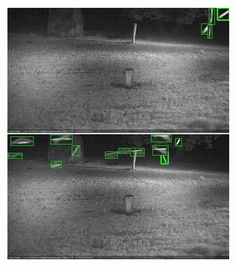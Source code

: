 ![20201005-184429-185430](in2/20201005/20201005-184429-185430_0_.jpg)
![20201005-185436-190436](in2/20201005/20201005-185436-190436_0_.jpg)
